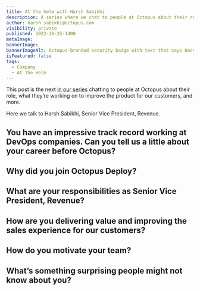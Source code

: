 ```yaml
---
title: At the helm with Harsh Sabikhi
description: A series where we chat to people at Octopus about their role, what they’re working on to improve the product, and more. Hear from Harsh Sabikhi, Senior Vice President, Revenue.
author: harsh.sabikhi@octopus.com
visibility: private
published: 2022-10-25-1400
metaImage: 
bannerImage: 
bannerImageAlt: Octopus-branded security badge with text that says Harsh Sabikhi, Senior Vice President, Revenue, above the silhouette of a man.
isFeatured: false
tags: 
  - Company
  - At The Helm
---
```


This post is the next [in our series](https://octopus.com/blog/tag/At%20The%20Helm) chatting to people at Octopus about their role, what they’re working on to improve the product for our customers, and more.

Here we talk to Harsh Sabikhi, Senior Vice President, Revenue.

## You have an impressive track record working at DevOps companies. Can you tell us a little about your career before Octopus?



## Why did you join Octopus Deploy?



## What are your responsibilities as Senior Vice President, Revenue? 



## How are you delivering value and improving the sales experience for our customers?



## How do you motivate your team?



## What’s something surprising people might not know about you?

